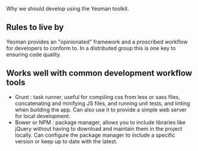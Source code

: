 Why we should develop using the Yeoman toolkit.

Rules to live by
---
Yeoman provides an "opinionated" framework and a proscribed workflow for developers to conform to. In a distributed group this is one key to ensuring code quality.

Works well with common development workflow tools
---
- Grunt : task runner, useful for compiling css from less or sass files, concatenating and minifying JS files, and running unit tests, and linting when building the app. Can also use it to provide a simple web server for local development.
- Bower or NPM : package manager, allows you to include libraries like jQuery without having to download and maintain them in the project locally. Can configure the package manager to include a specific version or keep up to date with the latest.
